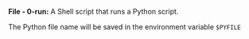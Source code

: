 **File - 0-run:** A Shell script that runs a Python script.

The Python file name will be saved in the environment variable  `$PYFILE`


